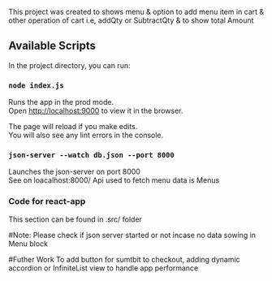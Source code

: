 This project was created to shows menu & option to add menu item in cart & other operation of cart i.e, addQty or SubtractQty & to show total Amount
## Available Scripts

In the project directory, you can run:

### `node index.js`

Runs the app in the prod mode.<br />
Open [http://localhost:9000](http://localhost:9000) to view it in the browser.

The page will reload if you make edits.<br />
You will also see any lint errors in the console.

### `json-server --watch db.json --port 8000`

Launches the json-server on port 8000<br />
See on loacalhost:8000/
Api used to fetch menu data is Menus

### Code for react-app

This section can be found in .src/ folder


#Note: Please check if json server started or not incase no data sowing in Menu block

#Futher Work
To add button for sumtbit to checkout, adding dynamic accordion or InfiniteList view to handle app performance
